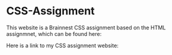# CSS-Assignment

This website is a Brainnest CSS assignment based on the HTML assignmnet, which can be found here: 

Here is a link to my CSS assignment website: 
